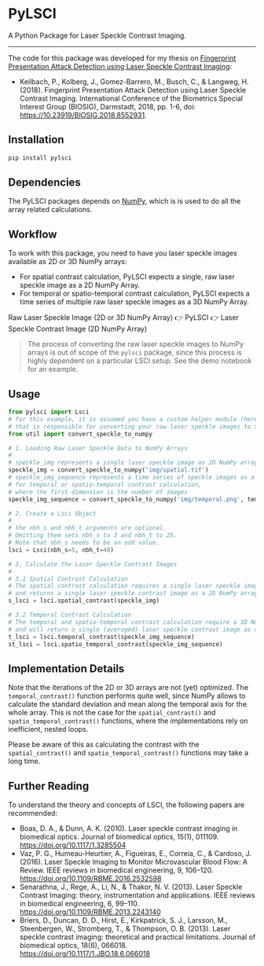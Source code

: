 # PyLSCI

A Python Package for Laser Speckle Contrast Imaging.

---

The code for this package was developed for my thesis on 
[Fingerprint Presentation Attack Detection using Laser Speckle Contrast Imaging](https://www.researchgate.net/publication/329391997_Fingerprint_Presentation_Attack_Detection_using_Laser_Speckle_Contrast_Imaging):

- Keilbach, P., Kolberg, J., Gomez-Barrero, M., Busch, C., & Langweg, H. (2018). Fingerprint Presentation Attack Detection using Laser Speckle Contrast Imaging. International Conference of the Biometrics Special Interest Group (BIOSIG), Darmstadt, 2018, pp. 1-6, doi: https://10.23919/BIOSIG.2018.8552931.

## Installation

```sh
pip install pylsci
```

## Dependencies

The PyLSCI packages depends on [NumPy](https://numpy.org/), 
which is is used to do all the array related calculations.

## Workflow

To work with this package, you need to have you laser speckle images available as 2D or 3D NumPy arrays:

- For spatial contrast calculation, PyLSCI expects a single, raw laser speckle image as a 2D NumPy Array.
- For temporal or spatio-temporal contrast calculation, 
PyLSCI expects a time series of multiple raw laser speckle images as a 3D NumPy Array.

Raw Laser Speckle Image (2D or 3D NumPy Array) :point_right: PyLSCI :point_right: Laser Speckle Contrast Image (2D NumPy Array)

> The process of converting the raw laser speckle images to NumPy arrays is out of scope of the `pylsci` package,
> since this process is highly dependent on a particular LSCI setup.
> See the demo notebook for an example.   

## Usage

```python
from pylsci import Lsci
# for this example, it is assumed you have a custom helper module (here it is the util.py module)
# that is responsible for converting your raw laser speckle images to the NumPy arrays expected by PyLSCI
from util import convert_speckle_to_numpy

# 1. Loading Raw Laser Speckle Data to NumPy Arrays
# 
# speckle_img represents a single laser speckle image as 2D NumPy array for spatial contrast ccalculation
speckle_img = convert_speckle_to_numpy('img/spatial.tif')
# speckle_img_sequence represents a time series of speckle images as a NumPy 3D array 
# for temporal or spatio-temporal contrast calculation,
# where the first dimension is the number of images
speckle_img_sequence = convert_speckle_to_numpy('img/temporal.png', temporal_series=True)

# 2. Create a Lsci Object
# 
# the nbh_s and nbh_t arguments are optional. 
# Omitting them sets nbh_s to 3 and nbh_t to 25.
# Note that nbh_s needs to be an odd value.
lsci = Lsci(nbh_s=5, nbh_t=40)

# 3. Calculate the Laser Speckle Contrast Images
#
# 3.1 Spatial Contrast Calculation 
# The spatial contrast calculation requires a single laser speckle image as a NumPy 2D array
# and returns a single laser speckle contrast image as a 2D NumPy array.
s_lsci = lsci.spatial_contrast(speckle_img)

# 3.2 Temporal Contrast Calculation
# The temporal and spatio-temporal contrast calculation require a 3D NumPy array (time series of laser speckle images)
# and will return a single (averaged) laser speckle contrast image as a 2D NumPy array.
t_lsci = lsci.temporal_contrast(speckle_img_sequence)
st_lsci = lsci.spatio_temporal_contrast(speckle_img_sequence)

```

## Implementation Details

Note that the iterations of the 2D or 3D arrays are not (yet) optimized. 
The `temporal_contrast()` function performs quite well, 
since NumPy allows to calculate the standard deviation and mean along the temporal axis for the whole array.
This is not the case for the `spatial_contrast()` and `spatio_temporal_contrast()` functions,
where the implementations rely on inefficient, nested loops.

Please be aware of this as calculating the contrast 
with the `spatial_contrast()` and `spatio_temporal_contrast()` functions may take a long time.


## Further Reading

To understand the theory and concepts of LSCI, the following papers are recommended:

- Boas, D. A., & Dunn, A. K. (2010). Laser speckle contrast imaging in biomedical optics. Journal of biomedical optics, 15(1), 011109. https://doi.org/10.1117/1.3285504
- Vaz, P. G., Humeau-Heurtier, A., Figueiras, E., Correia, C., & Cardoso, J. (2016). Laser Speckle Imaging to Monitor Microvascular Blood Flow: A Review. IEEE reviews in biomedical engineering, 9, 106–120. https://doi.org/10.1109/RBME.2016.2532598
- Senarathna, J., Rege, A., Li, N., & Thakor, N. V. (2013). Laser Speckle Contrast Imaging: theory, instrumentation and applications. IEEE reviews in biomedical engineering, 6, 99–110. https://doi.org/10.1109/RBME.2013.2243140
- Briers, D., Duncan, D. D., Hirst, E., Kirkpatrick, S. J., Larsson, M., Steenbergen, W., Stromberg, T., & Thompson, O. B. (2013). Laser speckle contrast imaging: theoretical and practical limitations. Journal of biomedical optics, 18(6), 066018. https://doi.org/10.1117/1.JBO.18.6.066018

